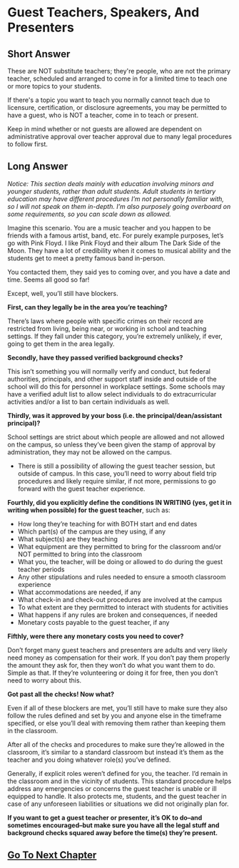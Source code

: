 # Guest Teachers, Speakers, And Presenters

## Short Answer
These are NOT substitute teachers; they're people, who are not the primary teacher, scheduled and arranged to come in for a limited time to teach one or more topics to your students.

If there's a topic you want to teach you normally cannot teach due to licensure, certification, or disclosure agreements, you may be permitted to have a guest, who is NOT a teacher, come in to teach or present.

Keep in mind whether or not guests are allowed are dependent on administrative approval over teacher approval due to many legal procedures to follow first.

## Long Answer
*Notice: This section deals mainly with education involving minors and younger students, rather than adult students. Adult students in tertiary education may have different procedures I’m not personally familiar with, so I will not speak on them in-depth. I’m also purposely going overboard on some requirements, so you can scale down as allowed.*

Imagine this scenario. You are a music teacher and you happen to be friends with a famous artist, band, etc. For purely example purposes, let’s go with Pink Floyd. I like Pink Floyd and their album The Dark Side of the Moon. They have a lot of credibility when it comes to musical ability and the students get to meet a pretty famous band in-person.

You contacted them, they said yes to coming over, and you have a date and time. Seems all good so far!

Except, well, you’ll still have blockers.

**First, can they legally be in the area you’re teaching?** 

There’s laws where people with specific crimes on their record are restricted from living, being near, or working in school and teaching settings. If they fall under this category, you’re extremely unlikely, if ever, going to get them in the area legally.

**Secondly, have they passed verified background checks?** 

This isn’t something you will normally verify and conduct, but federal authorities, principals, and other support staff inside and outside of the school will do this for personnel in workplace settings. Some schools may have a verified adult list to allow select individuals to do extracurricular activities and/or a list to ban certain individuals as well.

**Thirdly, was it approved by your boss (i.e. the principal/dean/assistant principal)?** 

School settings are strict about which people are allowed and not allowed on the campus, so unless they’ve been given the stamp of approval by administration, they may not be allowed on the campus. 
- There is still a possibility of allowing the guest teacher session, but outside of campus. In this case, you’ll need to worry about field trip procedures and likely require similar, if not more, permissions to go forward with the guest teacher experience.

**Fourthly, did you explicitly define the conditions IN WRITING (yes, get it in writing when possible) for the guest teacher**, such as: 
- How long they’re teaching for with BOTH start and end dates
- Which part(s) of the campus are they using, if any
- What subject(s) are they teaching
- What equipment are they permitted to bring for the classroom and/or NOT permitted to bring into the classroom
- What you, the teacher, will be doing or allowed to do during the guest teacher periods
- Any other stipulations and rules needed to ensure a smooth classroom experience
- What accommodations are needed, if any
- What check-in and check-out procedures are involved at the campus
- To what extent are they permitted to interact with students for activities 
- What happens if any rules are broken and consequences, if needed
- Monetary costs payable to the guest teacher, if any

**Fifthly, were there any monetary costs you need to cover?** 

Don’t forget many guest teachers and presenters are adults and very likely need money as compensation for their work. If you don’t pay them properly the amount they ask for, then they won’t do what you want them to do. Simple as that. If they’re volunteering or doing it for free, then you don’t need to worry about this.

**Got past all the checks! Now what?**

Even if all of these blockers are met, you’ll still have to make sure they also follow the rules defined and set by you and anyone else in the timeframe specified, or else you’ll deal with removing them rather than keeping them in the classroom.

After all of the checks and procedures to make sure they’re allowed in the classroom, it’s similar to a standard classroom but instead it’s them as the teacher and you doing whatever role(s) you’ve defined.

Generally, if explicit roles weren’t defined for you, the teacher. I’d remain in the classroom and in the vicinity of students. This standard procedure helps address any emergencies or concerns the guest teacher is unable or ill equipped to handle. It also protects me, students, and the guest teacher in case of any unforeseen liabilities or situations we did not originally plan for.

**If you want to get a guest teacher or presenter, it’s OK to do–and sometimes encouraged–but make sure you have all the legal stuff and background checks squared away before the time(s) they’re present.**

## [Go To Next Chapter](Z016_Passporting_Information_Transfer.md)